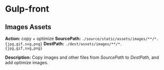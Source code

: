 # Gulp-front 
## Images Assets

**Action:** copy + optimize
**SourcePath:** `./source/static/assets/images/**/*.{jpg,gif,svg,png}`
**DestPath:** `./dest/assets/images/**/*.{jpg,gif,svg,png}`

**Description:** Copy images and other files from *SourcePath* to *DestPath*, and add optimize images.
